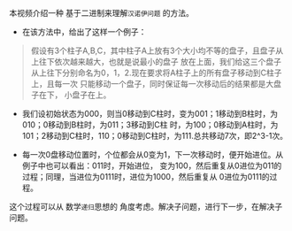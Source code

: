 本视频介绍一种 基于二进制来理解`汉诺伊问题` 的方法。
* 在该方法中，给出了这样一个例子：
>假设有3个柱子A,B,C，其中柱子A上放有3个大小均不等的盘子，且盘子从上往下依次越来越大，也就是说最小的盘子
放在上面，我们给这三个盘子从上往下分别命名为0，1，2.现在要求将A柱子上的所有盘子移动到C柱子上，且每一次
只能移动一个盘子，同时保证每一次移动后的结果都是大盘子在下， 小盘子在上。

* 我们设初始状态为000，则当0移动到C柱时，变为001；1移动到B柱时，为010；0移动到B柱时，为011；3移动到C柱
时，为100；0移动到A柱时，为101；2移动到C柱时，110；0移动到C柱时，为111.总共移动7次，即2^3-1次。

* 每一次0盘移动位置时，个位都会从0变为1，下一次移动时，便开始进位。从例子中也可以看出：011时，开始进位，
变为100，然后重复从0进位为011的过程；同理，当进位为0111时，进位为1000，然后重复从 0进位为0111的过程。<br>


这个过程可以从 数学`递归`思想的 角度考虑。解决子问题，进行下一步，在解决子问题。
